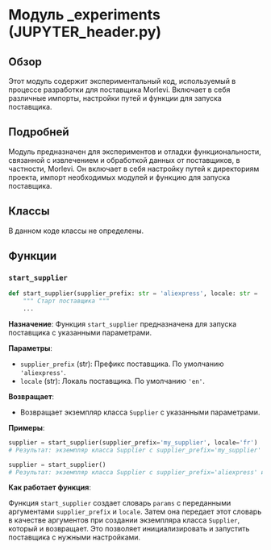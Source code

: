 # Модуль _experiments (JUPYTER_header.py)

## Обзор

Этот модуль содержит экспериментальный код, используемый в процессе разработки для поставщика Morlevi. Включает в себя различные импорты, настройки путей и функции для запуска поставщика.

## Подробней

Модуль предназначен для экспериментов и отладки функциональности, связанной с извлечением и обработкой данных от поставщиков, в частности, Morlevi. Он включает в себя настройку путей к директориям проекта, импорт необходимых модулей и функцию для запуска поставщика.

## Классы

В данном коде классы не определены.

## Функции

### `start_supplier`

```python
def start_supplier(supplier_prefix: str = 'aliexpress', locale: str = 'en' ):
    """ Старт поставщика """
    ...
```

**Назначение**:
Функция `start_supplier` предназначена для запуска поставщика с указанными параметрами.

**Параметры**:
- `supplier_prefix` (str): Префикс поставщика. По умолчанию `'aliexpress'`.
- `locale` (str): Локаль поставщика. По умолчанию `'en'`.

**Возвращает**:
- Возвращает экземпляр класса `Supplier` с указанными параметрами.

**Примеры**:

```python
supplier = start_supplier(supplier_prefix='my_supplier', locale='fr')
# Результат: экземпляр класса Supplier с supplier_prefix='my_supplier' и locale='fr'
```

```python
supplier = start_supplier()
# Результат: экземпляр класса Supplier с supplier_prefix='aliexpress' и locale='en' (по умолчанию)
```

**Как работает функция**:

Функция `start_supplier` создает словарь `params` с переданными аргументами `supplier_prefix` и `locale`. Затем она передает этот словарь в качестве аргументов при создании экземпляра класса `Supplier`, который и возвращает. Это позволяет инициализировать и запустить поставщика с нужными настройками.